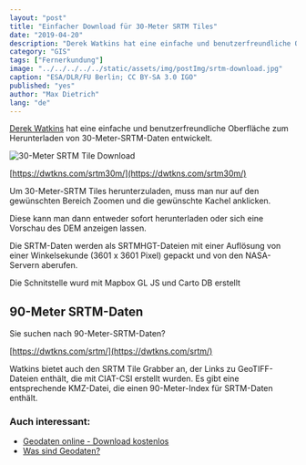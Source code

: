 ```yaml
---
layout: "post"
title: "Einfacher Download für 30-Meter SRTM Tiles"
date: "2019-04-20"
description: "Derek Watkins hat eine einfache und benutzerfreundliche Oberfläche zum Herunterladen von 30-Meter-SRTM-Daten entwickelt. Um 30-Meter-SRTM Tiles herunterzuladen, muss man nur auf den gewünschten Bereich Zoomen und die gewünschte Kachel anklicken"
category: "GIS"
tags: ["Fernerkundung"]
image: "../../../../../static/assets/img/postImg/srtm-download.jpg"
caption: "ESA/DLR/FU Berlin; CC BY-SA 3.0 IGO"
published: "yes"
author: "Max Dietrich"
lang: "de"
---
```


[Derek Watkins](https://twitter.com/dwtkns) hat eine einfache und benutzerfreundliche Oberfläche zum Herunterladen von 30-Meter-SRTM-Daten entwickelt.

![30-Meter SRTM Tile Download](30-Meter-SRTM-Tile-Download.jpg)

[https://dwtkns.com/srtm30m/](https://dwtkns.com/srtm30m/)

Um 30-Meter-SRTM Tiles herunterzuladen, muss man nur auf den gewünschten Bereich Zoomen und die gewünschte Kachel anklicken.

Diese kann man dann entweder sofort herunterladen oder sich eine Vorschau des DEM anzeigen lassen.

Die SRTM-Daten werden als SRTMHGT-Dateien mit einer Auflösung von einer Winkelsekunde (3601 x 3601 Pixel) gepackt und von den NASA-Servern aberufen.

Die Schnitstelle wurd mit Mapbox GL JS und Carto DB erstellt

## [](#90-meter-srtm-daten)90-Meter SRTM-Daten

Sie suchen nach 90-Meter-SRTM-Daten?

[https://dwtkns.com/srtm/](https://dwtkns.com/srtm/)

Watkins bietet auch den SRTM Tile Grabber an, der Links zu GeoTIFF-Dateien enthält, die mit CIAT-CSI erstellt wurden. Es gibt eine entsprechende KMZ-Datei, die einen 90-Meter-Index für SRTM-Daten enthält.

### [](#auch-interessant)Auch interessant:

*   [Geodaten online - Download kostenlos](/gis/geodaten-deutschland-download)
*   [Was sind Geodaten?](/gis/-was-sind-geodaten)
